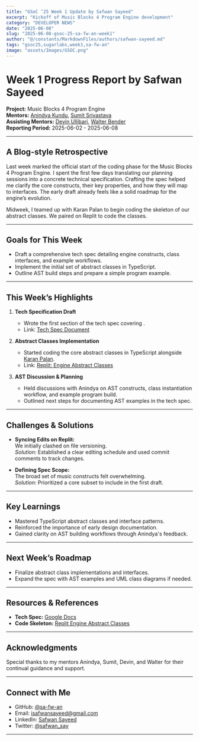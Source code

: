 ```yaml
---
title: "GSoC ’25 Week 1 Update by Safwan Sayeed"
excerpt: "Kickoff of Music Blocks 4 Program Engine development"
category: "DEVELOPER NEWS"
date: "2025-06-08"
slug: "2025-06-08-gsoc-25-sa-fw-an-week1"
author: "@/constants/MarkdownFiles/authors/safwan-sayeed.md"
tags: "gsoc25,sugarlabs,week1,sa-fw-an"
image: "assets/Images/GSOC.png"
---
```


<!-- markdownlint-disable -->

# Week 1 Progress Report by Safwan Sayeed

**Project:** Music Blocks 4 Program Engine  
**Mentors:** [Anindya Kundu](https://github.com/meganindya/), [Sumit Srivastava](https://github.com/sum2it)  
**Assisting Mentors:** [Devin Ullibari](https://github.com/pikurasa/), [Walter Bender](https://github.com/walterbender)  
**Reporting Period:** 2025-06-02 - 2025-06-08  

---

## A Blog-style Retrospective

Last week marked the official start of the coding phase for the Music Blocks 4 Program Engine. I spent the first few days translating our planning sessions into a concrete technical specification. Crafting the spec helped me clarify the core constructs, their key properties, and how they will map to interfaces. The early draft already feels like a solid roadmap for the engine’s evolution.

Midweek, I teamed up with Karan Palan to begin coding the skeleton of our abstract classes. We paired on Replit to code the classes. 

---

## Goals for This Week

- Draft a comprehensive tech spec detailing engine constructs, class interfaces, and example workflows.  
- Implement the initial set of abstract classes in TypeScript.  
- Outline AST build steps and prepare a simple program example.

---

## This Week’s Highlights

1. **Tech Specification Draft**  
   - Wrote the first section of the tech spec covering .  
   - Link: [Tech Spec Document](https://docs.google.com/document/d/1_MCCgl-RqiEQH0UQ4EX-2O6G4iRxgHAY1rZpw3QPXT0/edit?tab=t.otbw6ldsc32w)

2. **Abstract Classes Implementation**  
   - Started coding the core abstract classes in TypeScript alongside [Karan Palan](https://github.com/Karan-Palan).  
   - Link: [Replit: Engine Abstract Classes](https://replit.com/@karanpalan007/engine-abstract-classes?v=1#README.md)

3. **AST Discussion & Planning**  
   - Held discussions with Anindya on AST constructs, class instantiation workflow, and example program build.  
   - Outlined next steps for documenting AST examples in the tech spec.

---

## Challenges & Solutions

- **Syncing Edits on Replit:**  
  We initially clashed on file versioning.  
  *Solution:* Established a clear editing schedule and used commit comments to track changes.

- **Defining Spec Scope:**  
  The broad set of music constructs felt overwhelming.  
  *Solution:* Prioritized a core subset to include in the first draft.

---

## Key Learnings

- Mastered TypeScript abstract classes and interface patterns.  
- Reinforced the importance of early design documentation.  
- Gained clarity on AST building workflows through Anindya's feedback.

---

## Next Week’s Roadmap

- Finalize abstract class implementations and interfaces.  
- Expand the spec with AST examples and UML class diagrams if needed.

---

## Resources & References

- **Tech Spec:** [Google Docs](https://docs.google.com/document/d/1_MCCgl-RqiEQH0UQ4EX-2O6G4iRxgHAY1rZpw3QPXT0/edit?tab=t.otbw6ldsc32w)  
- **Code Skeleton:** [Replit Engine Abstract Classes](https://replit.com/@karanpalan007/engine-abstract-classes?v=1#README.md)  

---

## Acknowledgments

Special thanks to my mentors Anindya, Sumit, Devin, and Walter for their continual guidance and support.

---

## Connect with Me

- GitHub: [@sa-fw-an](https://github.com/sa-fw-an)  
- Email: [isafwansayeed@gmail.com](mailto:isafwansayeed@gmail.com)  
- LinkedIn: [Safwan Sayeed](https://www.linkedin.com/in/safwan-sayeed-6a3a482a9/)  
- Twitter: [@safwan_say](https://twitter.com/safwan_say)

---
